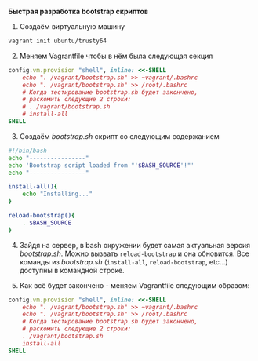 **Быстрая разработка bootstrap скриптов**

1. Создаём виртуальную машину
  ```sh
  vagrant init ubuntu/trusty64
  ```

2. Меняем Vagrantfile чтобы в нём была следующая секция

  ```ruby
  config.vm.provision "shell", inline: <<-SHELL
      echo ". /vagrant/bootstrap.sh" >> ~vagrant/.bashrc
      echo ". /vagrant/bootstrap.sh" >> /root/.bashrc
      # Когда тестирование bootstrap.sh будет закончено,
      # раскомить следующие 2 строки:
      # . /vagrant/bootstrap.sh
      # install-all
  SHELL
  ```

3. Создаём *bootstrap.sh* скрипт со следующим содержанием
  ```sh
  #!/bin/bash
  echo "----------------"
  echo 'Bootstrap script loaded from "'$BASH_SOURCE'!"'
  echo "----------------"

  install-all(){
      echo "Installing..."
  }

  reload-bootstrap(){
      . $BASH_SOURCE
  }
  ```

4. Зайдя на сервер, в bash окружении будет самая актуальная версия
*bootstrap.sh*. Можно вызвать `reload-bootstrap` и она обновится.
Все команды из *bootstrap.sh* (`install-all`, `reload-bootstrap`, etc...)
доступны в командной строке.

5. Как всё будет закончено - меняем Vagrantfile следующим образом:
  ```ruby
  config.vm.provision "shell", inline: <<-SHELL
      echo ". /vagrant/bootstrap.sh" >> ~vagrant/.bashrc
      echo ". /vagrant/bootstrap.sh" >> /root/.bashrc
      # Когда тестирование bootstrap.sh будет закончено,
      # раскомить следующие 2 строки:
      . /vagrant/bootstrap.sh
      install-all
  SHELL
  ```
